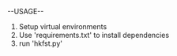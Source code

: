 --USAGE--
1. Setup virtual environments 
2. Use 'requirements.txt' to install dependencies
3. run 'hkfst.py' 